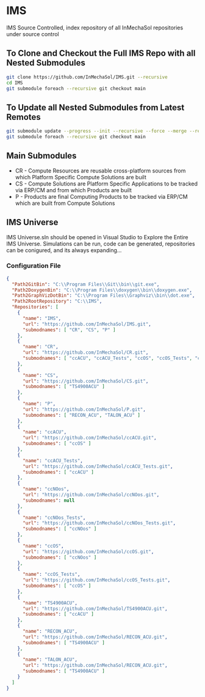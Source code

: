 # IMS
IMS Source Controlled, index repository of all InMechaSol repositories under source control

## To Clone and Checkout the Full IMS Repo with all Nested Submodules
```bash
git clone https://github.com/InMechaSol/IMS.git --recursive
cd IMS
git submodule foreach --recursive git checkout main
```
## To Update all Nested Submodules from Latest Remotes
```bash
git submodule update --progress --init --recursive --force --merge --remote
git submodule foreach --recursive git checkout main
```
## Main Submodules
- CR - Compute Resources are reusable cross-platform sources from which Platform Specific Compute Solutions are built
- CS - Compute Solutions are Platform Specific Applications to be tracked via ERP/CM and from which Products are built
- P - Products are final Computing Products to be tracked via ERP/CM which are built from Compute Solutions

## IMS Universe
IMS Universe.sln should be opened in Visual Studio to Explore the Entire IMS Universe.  Simulations can be run, code can be generated, repositories can be conigured, and its always expanding...
### Configuration File
```JSON
{
  "Path2GitBin": "C:\\Program Files\\Git\\bin\\git.exe",
  "Path2DoxygenBin": "C:\\Program Files\\doxygen\\bin\\doxygen.exe",
  "Path2GraphVizDotBin": "C:\\Program Files\\Graphviz\\bin\\dot.exe",
  "Path2RootRepository": "C:\\IMS",
  "Repositories": [
    {
      "name": "IMS",
      "url": "https://github.com/InMechaSol/IMS.git",
      "submodnames": [ "CR", "CS", "P" ]
    },
    {
      "name": "CR",
      "url": "https://github.com/InMechaSol/CR.git",
      "submodnames": [ "ccACU", "ccACU_Tests", "ccOS", "ccOS_Tests", "ccNOos", "ccNOos_Tests" ]
    },
    {
      "name": "CS",
      "url": "https://github.com/InMechaSol/CS.git",
      "submodnames": [ "TS4900ACU" ]
    },
    {
      "name": "P",
      "url": "https://github.com/InMechaSol/P.git",
      "submodnames": [ "RECON_ACU", "TALON_ACU" ]
    },
    {
      "name": "ccACU",
      "url": "https://github.com/InMechaSol/ccACU.git",
      "submodnames": [ "ccOS" ]
    },
    {
      "name": "ccACU_Tests",
      "url": "https://github.com/InMechaSol/ccACU_Tests.git",
      "submodnames": [ "ccACU" ]
    },
    {
      "name": "ccNOos",
      "url": "https://github.com/InMechaSol/ccNOos.git",
      "submodnames": null
    },
    {
      "name": "ccNOos_Tests",
      "url": "https://github.com/InMechaSol/ccNOos_Tests.git",
      "submodnames": [ "ccNOos" ]
    },
    {
      "name": "ccOS",
      "url": "https://github.com/InMechaSol/ccOS.git",
      "submodnames": [ "ccNOos" ]
    },
    {
      "name": "ccOS_Tests",
      "url": "https://github.com/InMechaSol/ccOS_Tests.git",
      "submodnames": [ "ccOS" ]
    },
    {
      "name": "TS4900ACU",
      "url": "https://github.com/InMechaSol/TS4900ACU.git",
      "submodnames": [ "ccACU" ]
    },
	{
      "name": "RECON_ACU",
      "url": "https://github.com/InMechaSol/RECON_ACU.git",
      "submodnames": [ "TS4900ACU" ]
    },
	{
      "name": "TALON_ACU",
      "url": "https://github.com/InMechaSol/RECON_ACU.git",
      "submodnames": [ "TS4900ACU" ]
    }
  ]
}
```
